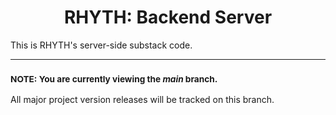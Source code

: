 <h1 align="center">RHYTH: Backend Server</h1>

<p>This is RHYTH's server-side substack code.</p>

---

<h3><small><b>NOTE: </b>You are currently viewing the <i>main</i> branch.</small></h3>

<p>All major project version releases will be tracked on this branch.</p>